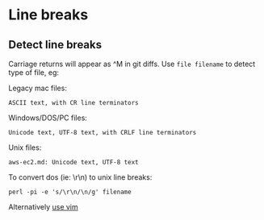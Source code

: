 # Line breaks

## Detect line breaks

Carriage returns will appear as ^M in git diffs. Use `file filename` to detect type of file, eg:

Legacy mac files:

```
ASCII text, with CR line terminators
```

Windows/DOS/PC files:

```
Unicode text, UTF-8 text, with CRLF line terminators
```

Unix files:

```
aws-ec2.md: Unicode text, UTF-8 text
```

To convert dos (ie: \r\n) to unix line breaks:

```
perl -pi -e 's/\r\n/\n/g' filename
```

Alternatively [use vim](http://stackoverflow.com/questions/811193/how-to-convert-the-m-linebreak-to-normal-linebreak-in-a-file-opened-in-vim/811208#811208)
